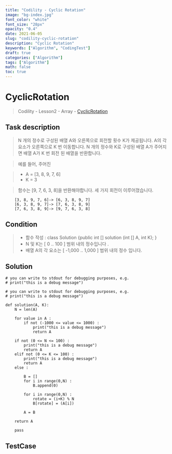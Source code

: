 ```yaml
---
title: "Codility - Cyclic Rotation"
image: "bg-index.jpg"
font_color: "white"
font_size: "28px"
opacity: "0.4"
date: 2021-06-05
slug: "codility-cyclic-rotation"
description: "Cyclic Rotation"
keywords: ["Algorithm", "CodingTest"]
draft: true
categories: ["Algorithm"]
tags: ["Algorithm"]
math: false
toc: true
---
```


# CyclicRotation

> Codility - Lesson2 - Array - <a href="https://app.codility.com/programmers/lessons/2-arrays/cyclic_rotation/">CyclicRotation</a>

## Task description


> N 개의 정수로 구성된 배열 A와 오른쪽으로 회전할 횟수 K가 제공됩니다.
> A의 각 요소가 오른쪽으로 K 번 이동합니다.
> N 개의 정수와 K로 구성된 배열 A가 주어지면 배열 A가 K 번 회전 된 배열을 반환합니다.

> 예를 들어, 주어진

> -  A = [3, 8, 9, 7, 6]
> -  K = 3

>함수는 [9, 7, 6, 3, 8]을 반환해야합니다. 세 가지 회전이 이루어졌습니다.
```
    [3, 8, 9, 7, 6]-> [6, 3, 8, 9, 7]
    [6, 3, 8, 9, 7]-> [7, 6, 3, 8, 9]
    [7, 6, 3, 8, 9]-> [9, 7, 6, 3, 8]
```


## Condition

> - 함수 작성 : class Solution {public int [] solution (int [] A, int K); }
> - N 및 K는 [ 0 .. 100 ] 범위 내의 정수입니다 .
> - 배열 A의 각 요소는 [ -1,000 .. 1,000 ] 범위 내의 정수 입니다.




## Solution

```
# you can write to stdout for debugging purposes, e.g.
# print("this is a debug message")

# you can write to stdout for debugging purposes, e.g.
# print("this is a debug message")

def solution(A, K):
    N = len(A)

    for value in A :
        if not (-1000 <= value <= 1000) :
            print("this is a debug message")
            return A

    if not (0 <= N <= 100) :
        print("this is a debug message")
        return A
    elif not (0 <= K <= 100) :
        print("this is a debug message")
        return A
    else :
    
        B = []
        for i in range(0,N) :
            B.append(0)    

        for i in range(0,N) :
            rotate = (i+K) % N
            B[rotate] = (A[i])

        A = B
       
    return A

    pass
```

## TestCase
```

```